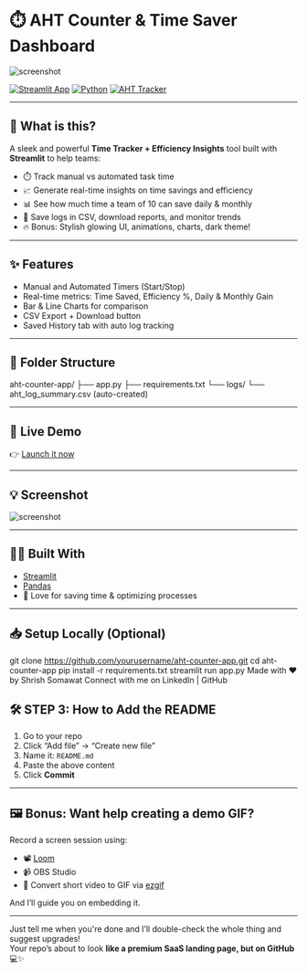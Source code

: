 # ⏱️ AHT Counter & Time Saver Dashboard

![screenshot](screenshot.png)

[![Streamlit App](https://img.shields.io/badge/🚀%20Live%20Demo-Click%20Here-brightgreen)](https://aht-counter-app.streamlit.app/)
[![Python](https://img.shields.io/badge/Python-3.10-blue?logo=python)](https://www.python.org)
[![AHT Tracker](https://img.shields.io/badge/⏱️-AHT%20Tracker-yellowgreen)](#)

---

## 📌 What is this?

A sleek and powerful **Time Tracker + Efficiency Insights** tool built with **Streamlit** to help teams:

- ⏱️ Track manual vs automated task time  
- 📈 Generate real-time insights on time savings and efficiency  
- 📊 See how much time a team of 10 can save daily & monthly  
- 💾 Save logs in CSV, download reports, and monitor trends  
- 🔥 Bonus: Stylish glowing UI, animations, charts, dark theme!

---

## ✨ Features

- Manual and Automated Timers (Start/Stop)
- Real-time metrics: Time Saved, Efficiency %, Daily & Monthly Gain
- Bar & Line Charts for comparison
- CSV Export + Download button
- Saved History tab with auto log tracking

---

## 📂 Folder Structure
aht-counter-app/
├── app.py
├── requirements.txt
└── logs/
└── aht_log_summary.csv (auto-created)


---

## 🚀 Live Demo

👉 [Launch it now](https://aht-counter-app.streamlit.app/)

---

## 💡 Screenshot

![screenshot](screenshot.png)

---

## 👨‍💻 Built With

- [Streamlit](https://streamlit.io)
- [Pandas](https://pandas.pydata.org/)
- 💚 Love for saving time & optimizing processes

---

## 📥 Setup Locally (Optional)


git clone https://github.com/yourusername/aht-counter-app.git
cd aht-counter-app
pip install -r requirements.txt
streamlit run app.py
Made with ❤️ by Shrish Somawat
Connect with me on LinkedIn | GitHub




## 🛠️ STEP 3: How to Add the README

1. Go to your repo
2. Click “Add file” → “Create new file”
3. Name it: `README.md`
4. Paste the above content
5. Click **Commit**

---

## 🖼️ Bonus: Want help creating a demo GIF?

Record a screen session using:
- 📽️ [Loom](https://www.loom.com/)
- 📹 OBS Studio
- 🔁 Convert short video to GIF via [ezgif](https://ezgif.com/video-to-gif)

And I’ll guide you on embedding it.

---

Just tell me when you're done and I’ll double-check the whole thing and suggest upgrades!  
Your repo’s about to look **like a premium SaaS landing page, but on GitHub** 💻✨

